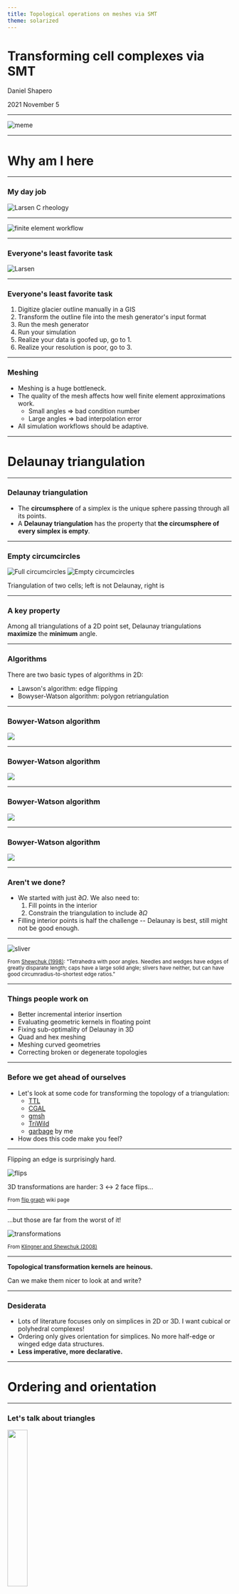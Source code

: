 ```yaml
---
title: Topological operations on meshes via SMT
theme: solarized
---
```


# Transforming cell complexes via SMT

Daniel Shapero

2021 November 5

----

![meme](images/linear-algebra.jpg)



---

# Why am I here

----

### My day job

![Larsen C rheology](images/larsen-rheology.png)

----

![finite element workflow](images/finite-element.png)

----

### Everyone's least favorite task

![Larsen](images/larsen-mesh.png)

----

### Everyone's least favorite task

1. Digitize glacier outline manually in a GIS
2. Transform the outline file into the mesh generator's input format
3. Run the mesh generator
4. Run your simulation
5. Realize your data is goofed up, go to 1.
6. Realize your resolution is poor, go to 3.

----

### Meshing

* Meshing is a huge bottleneck.
* The quality of the mesh affects how well finite element approximations work.
  - Small angles $\Rightarrow$ bad condition number
  - Large angles $\Rightarrow$ bad interpolation error
* All simulation workflows should be adaptive.



---

# Delaunay triangulation

----

### Delaunay triangulation

* The **circumsphere** of a simplex is the unique sphere passing through all its points.
* A **Delaunay triangulation** has the property that **the circumsphere of every simplex is empty**.

----

### Empty circumcircles

<img src="images/drawing1.svg" alt="Full circumcircles"> <img src="images/drawing2.svg" alt="Empty circumcircles">

Triangulation of two cells; left is not Delaunay, right is

----

### A key property

Among all triangulations of a 2D point set, Delaunay triangulations **maximize** the **minimum** angle.

----

### Algorithms

There are two basic types of algorithms in 2D:
* Lawson's algorithm: edge flipping
* Bowyser-Watson algorithm: polygon retriangulation

----

### Bowyer-Watson algorithm

![](images/bowyer-watson1.png)

----

### Bowyer-Watson algorithm

![](images/bowyer-watson2.png)

----

### Bowyer-Watson algorithm

![](images/bowyer-watson3.png)

----

### Bowyer-Watson algorithm

![](images/bowyer-watson4.png)

----

### Aren't we done?

* We started with just $\partial\Omega$.
We also need to:
  1. Fill points in the interior
  2. Constrain the triangulation to include $\partial\Omega$
* Filling interior points is half the challenge -- Delaunay is best, still might not be good enough.

----

![sliver](images/sliver.svg)

<small>From <a href="https://people.eecs.berkeley.edu/~jrs/papers/delref3d.pdf">Shewchuk (1998)</a>:
"Tetrahedra with poor angles.
Needles and wedges have edges of greatly disparate length; caps have a large solid angle; slivers have neither, but can have good circumradius-to-shortest edge ratios."
</small>


----

### Things people work on

* Better incremental interior insertion
* Evaluating geometric kernels in floating point
* Fixing sub-optimality of Delaunay in 3D
* Quad and hex meshing
* Meshing curved geometries
* Correcting broken or degenerate topologies

----

### Before we get ahead of ourselves


* Let's look at some code for transforming the topology of a triangulation:
    * [TTL](https://github.com/SINTEF-Geometry/TTL/blob/49ff0dbabefccb55b1f5793dab2ffcda1cb4da7d/src/halfedge/HeTriang.cpp#L542)
    * [CGAL](https://github.com/CGAL/cgal/blob/ed3503d2381842f837a8118a749ab380f889485b/Triangulation_2/include/CGAL/Regular_triangulation_2.h#L1629)
    * [gmsh](https://gitlab.onelab.info/gmsh/gmsh/-/blob/master/Mesh/meshGFaceDelaunayInsertion.cpp#L1901)
    * [TriWild](https://github.com/wildmeshing/TriWild/blob/d85ec7a6faf50138c034a174226515b44d345c03/src/triwild/edge_swapping.cpp#L54)
    * [garbage](https://gitlab.com/danshapero/zmsh2/-/blob/delaunay/src/algorithms/delaunay.c#L52) by me
* How does this code make you feel?

----

Flipping an edge is surprisingly hard.

![flips](https://upload.wikimedia.org/wikipedia/commons/d/dc/Flips2d3d.svg)

3D transformations are harder: 3 $\leftrightarrow$ 2 face flips...

<small>From <a href="https://en.wikipedia.org/wiki/Flip_graph">flip graph</a> wiki page</small>

----

...but those are far from the worst of it!

![transformations](images/topological-transformations.svg)

<small>From <a href="https://doi.org/10.1007/978-3-540-75103-8_1">Klingner and Shewchuk (2008)</a></small>

----

**Topological transformation kernels are heinous.**

Can we make them nicer to look at and write?

----

### Desiderata

* Lots of literature focuses only on simplices in 2D or 3D.
I want cubical or polyhedral complexes!
* Ordering only gives orientation for simplices.
No more half-edge or winged edge data structures.
* **Less imperative, more declarative.**



---

# Ordering and orientation

----

### Let's talk about triangles

<img src="images/triangle.png" width="30%">

A triangle $\{x_0, x_1, x_2\}$ in 2D is +-ordered if

$$\det\left[\begin{matrix} x_0 & x_1 & x_2\end{matrix}\right] > 0$$

<small>*using homogeneous coordinates</small>

----

<img src="images/triangles.png" width="30%">

* +-ordered adjacent triangles traverse their shared edge in the opposite order.
* The edge has no real ordering of its own.

----

<img src="images/tetrahedron.png" width="30%"> <img src="images/tetrahedra.png" width="30%">

* +-ordering of tetrahedra is also defined by the determinant of the corners.
* Let's think about their shared triangle + edges...

----

<img src="images/orientation.png" width="30%">

What about quads and hexes?
Or non-convex polygons?
Or pyramids?

----

![Herschel graph](https://upload.wikimedia.org/wikipedia/commons/a/ae/Herschel_graph_LS.svg) ![Herschel polyhedron](https://upload.wikimedia.org/wikipedia/commons/e/e7/Herschel_enneahedron_animated.gif)

There are non-Hamiltonian polyhedra.
How do you order the vertices?

<small>From wikipedia, [Herschel graph](https://en.wikipedia.org/wiki/Herschel_graph).
See also the [Tutte](https://en.wikipedia.org/wiki/Tutte_graph) and [Goldner-Harary](https://en.wikipedia.org/wiki/Goldner%E2%80%93Harary_graph) graphs.</small>

----

![5-cell](https://upload.wikimedia.org/wikipedia/commons/d/d8/5-cell.gif) ![8-cell](https://upload.wikimedia.org/wikipedia/commons/d/d7/8-cell.gif)

What would happen if our tetrahedron lived in 4D?
Or a 4D polytope got projected into 3D?

<small>From wikipedia, [5-cell](https://en.wikipedia.org/wiki/5-cell) and [tesseract](https://en.wikipedia.org/wiki/Tesseract)</small>

----

* **The moral**: Vertex ordering generalizes poorly and assumes nice manifold inputs.
* **The problem**: Lots of mesh data structure in FEM packages rely on ordering.
* **The solution**: A data structure that encodes *topology* independent of *geometry*.



---

# Homological algebra

----

### Cell complexes

* [**Cell complexes**](https://en.wikipedia.org/wiki/CW_complex) are a generalization of triangulations and polygonizations.
* It's a bunch of shapes glued together*.
* **The gluing maps all have a *degree* in $\mathbb{Z}$.**
* Adjacent cells should have opposite degree.
* Cell complexes need not be manifolds!

${}$

<small>*The fancy math definition is long-winded and equivalent to this.</small>

----

The following definitions are going to seem hella weird at first, just... mellow out it'll be ok.

----

### Chains

* The *$k$-skeleton* of a complex is the collection $\\{\sigma_1, \ldots \sigma_m\\}$ of all its $k$D cells.
* A [$k$-**chain**](https://en.wikipedia.org/wiki/Chain_(algebraic_topology)) is a formal $\mathbb{Z}$-linear combination
$$C = c_1\sigma_1 + \ldots + c_m\sigma_m$$
* We can identify a cell $\sigma_i$ with the chain
$$C_i = 0\cdot\sigma_1 + \ldots + 1\cdot\sigma_i + \ldots + 0\cdot\sigma_m$$

----

The 0-skeleton

![0-skeleton](images/0-skeleton.png)

----

The 0- and 1-skeletons

![1-skeleton](images/1-skeleton.png)

----

The 0-, 1-, and 2-skeletons

![2-skeleton](images/2-skeleton.png)

----

A 2-chain

![chain](images/chains.png)

----

### Boundaries

* The **boundary operator** is a linear mapping from $k$-chains to $k - 1$-chains:
$$\partial\_k : \mathscr C_k \to \mathscr C_{k - 1}$$
* $\partial_k$ encodes both **adjacency** and **orientation**.

----

$$\Huge{\partial_k\circ\partial_{k + 1} = 0}$$

----

![boundary of boundary of triangles](images/boundary-of-boundary1.png)

----

![boundary of boundary of modified triangles](images/boundary-of-boundary2.png)

* Suppose that $\partial_1\cdot\partial_2 = 0$ and $PQ = \alpha I$.
* Then $\partial_1' = \partial_1\cdot P$ and $Q\cdot\partial_2'$ are still good!

----

Joining polygons is just chain addition!

<img src="images/quadrilateral.png" width="65%">

----

### An annoying problem

* $\partial\circ\partial = 0$ is useful, but what prevents us from having an edge $e$ such that
$$\partial e = v_1 + v_0?$$
* We could impose this as an extra side condition.

----

### Some convenient fictions

* Or, we could say that there is a cell $\bot$ of dimension -1 such that, for all $k$,
$$\partial v_k = \bot$$
* The vertex boundary matrix is a row of 1s!
* If we did have $\partial e = v_1 + v_0$, then
$$\partial_0\circ\partial_1e = 2\bot \neq 0!$$

----

### Even more annoying problems

* What actually prevents two polygons from attaching the same way to an edge?
* Turns out: nothing!

----

![Top cell](images/top-cell1.png)

----

### Even more convenient fictions

* We'll play a similar game: add a top cell $\top$ of dimension $\infty$, *and* a phantom exterior $d$-cell!
* Let $\{\sigma_k\}$ be the $d$-skeleton of the complex; then
$$\partial\top = \sum_k \sigma_k,$$
i.e. a column of all 1s.

----

![Top cell](images/top-cell2.png)

----

![meme](images/linear-algebra.jpg)



---

# Transforming topologies

----

### A data structure

* We can represent cell complexes as a bunch of **sparse matrices** with **integer entries**.
* Many software packages offer sparse matrices with generic entries: scipy, eigen, ...
* But storage formats aren't straightforward and you can easily go accidentally quadratic

----

Some pseudocode to check that a topology is good:

```python
for k in range(dimension):
    A = topology.boundary(k)
    B = topology.boundary(k + 1)
    C = A @ B
    if norm(C) != 0:
        return False

return True
```

----

### Transformations

* Goal: specify topological operations declaratively.
Conveniently, ops are always local to a few cells.
* Plan: use an SMT solver to find a valid set of transformations to the (local) boundary operators.

----

### General plan

* Extract the active cells for the operation.
* Make a numpy array of Z3 integer variables for each boundary operator.
* Add the constraint that $\partial\cdot\partial = 0$.
* Add op-specific constraints.
* Check for satisfiability.
* Scatter the local matrices to global.

----

code samples

----

demonstration



---

# Closing thoughts

----

This representation of cell complexes:
* Is easy to check for correctness
* Is independent of the intrinsic dimension and coordination number
* Allows a rich set of transformations to be implemented easily and declaratively
* Is definitely sub-optimal for space and time

----

### Parallelism

* All of this was very single-threaded.
* For real PDE problems, we decompose the domain and go parallel.
* We can treat the domains and the interfaces between them as a higher-level cell complex.

----

### Parallelism

<img src="images/decomposition.png" width="50%">

A domain, decomposed into subdomains.
Thick lines demarcate subdomain boundaries, thin lines the cell boundaries.
Together they form a *nested* cell complex.

----

### Further reading

* Popular mesh generators: [Triangle](https://www.cs.cmu.edu/~quake/triangle.html), [aCute](https://www.cise.ufl.edu/~ungor/aCute/), [tetgen](https://tetgen.org), [TriWild](https://github.com/wildmeshing/TriWild), [TetWild](https://github.com/wildmeshing/fTetWild), [gmsh](https://gmsh.info)
* [Leila De Floriani](http://users.umiacs.umd.edu/~deflo/) has written a lot about data structures for cell complexes [[1]](https://doi.org/10.1145/1057432.1057444)[[2]](https://doi.org/10.1007/978-3-642-15414-0_24)[[3]](https://dl.acm.org/doi/abs/10.5555/1281920.1281940)

----

help

<img src="images/mayhem.jpg" width="30%">

----

### Help

* I told James W about this and he said "program synthesis"?
* I'm representing the variables as Ints and constraining to -1, 0, or +1.
Is there a better way?
* What can I do to make Z3 happy when we go to more unknowns? e.g. large multi-face ops
* Z3 has arrays but I [shouldn't use them](https://stackoverflow.com/questions/11068561/create-an-array-with-fixed-size-and-initialize-it)?
* Please tell me if all this sounds insane and stupid



---

# Epilogue

----

### Homology

* If $\alpha = \partial\sigma$ for some $\sigma$, then $\partial\alpha = 0$.
* Can we have $\partial\alpha = 0$ but $\forall\sigma, \alpha \neq \partial\sigma$?
* These chains constitute the **homology groups**:
$$H_k = \text{kernel }\partial_k / \text{image }\partial_{k + 1}$$

----

![torus](images/torus.png)

----

![torus](images/torus-boundary.png)

----

![torus](images/torus-interior.png)

----

![torus](images/torus-homology-a.png)

----

![torus](images/torus-homology-b.png)

----

### Homology

* Morphisms of spaces imply morphisms of homology groups.
* And this is why there's category theory.


